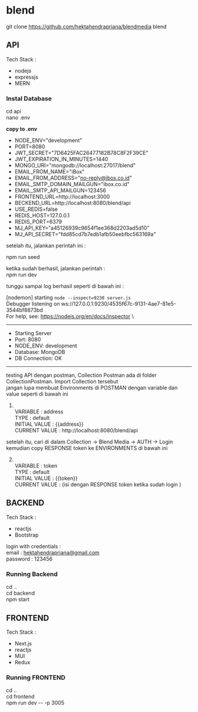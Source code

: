 # blend
git clone https://github.com/hektahendrapriana/blendmedia blend

## API
Tech Stack :
* nodejs
* expressjs
* MERN


### Instal Database
cd api\
nano .env

**copy to .env**

*   NODE_ENV="development"
*   PORT=8080
*   JWT_SECRET="7D6425FAC26477182B78C8F2F39CE"
*   JWT_EXPIRATION_IN_MINUTES=1440
*   MONGO_URI="mongodb://localhost:27017/blend"
*   EMAIL_FROM_NAME="iBox"
*   EMAIL_FROM_ADDRESS="no-reply@ibox.co.id"
*   EMAIL_SMTP_DOMAIN_MAILGUN="ibox.co.id"
*   EMAIL_SMTP_API_MAILGUN=123456
*   FRONTEND_URL=http://localhost:3000
*   BECKEND_URL=http://localhost:8080/blend/api
*   USE_REDIS=false
*   REDIS_HOST=127.0.0.1
*   REDIS_PORT=6379
*   MJ_API_KEY="a45126939c9654f1ee368d2203ad5d10"
*   MJ_API_SECRET="fdd85cd7b7edb1afb50eebfbc563169a"

setelah itu, jalankan perintah ini :

npm run seed

ketika sudah berhasil, jalankan perintah :\
npm run dev

tunggu sampai log berhasil seperti di bawah ini :

[nodemon] starting `node --inspect=9230 server.js`\
Debugger listening on ws://127.0.0.1:9230/4535f67c-9131-4ae7-81e5-3544bf8873bd\
For help, see: https://nodejs.org/en/docs/inspector \
****************************
*    Starting Server
*    Port: 8080
*    NODE_ENV: development
*    Database: MongoDB
*    DB Connection: OK
****************************

testing API dengan postman, Collection Postman ada di folder CollectionPostman. Import Collection tersebut\
jangan lupa membuat Environments di POSTMAN dengan variable dan value seperti di bawah ini 

1. \
VARIABLE : address\
TYPE : default \
INITIAL VALUE : {{address}} \
CURRENT VALUE : http://localhost:8080/blend/api

setelah itu, cari di dalam Collection -> Blend Media -> AUTH -> Login \
kemudian copy RESPONSE token ke ENVIRONMENTS di bawah ini 

2. \
VARIABLE : token\
TYPE : default \
INITIAL VALUE : {{token}} \
CURRENT VALUE : (isi dengan RESPONSE token ketika sudah login )

## BACKEND
Tech Stack :
* reactjs
* Bootstrap

login with credentials : \
email : hektahendrapriana@gmail.com \
password : 123456

### Running Backend
cd .. \
cd backend \
npm start



## FRONTEND
Tech Stack :
* Next.js
* reactjs
* MUI
* Redux

### Running FRONTEND
cd .. \
cd frontend \
npm run dev -- -p 3005


